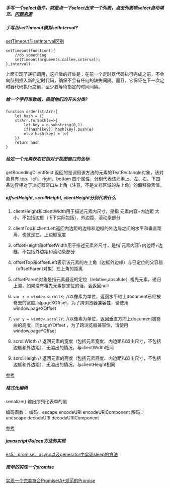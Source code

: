 ##### 手写一个select组件，就是点一下select出来一个列表，点击列表项select自动填充。[问题来源](https://zhuanlan.zhihu.com/p/28771824)

##### 手写用setTimeout模拟setInterval?
[setTimeout与setInterval区别](http://blog.csdn.net/baidu_24024601/article/details/51862488) 

    setTimeout(function(){
        //do something
        setTimeout(arguments.callee,interval);
    },interval)
    
上面实现了递归调用，这样做的好处是：在前一个定时器代码执行完成之前，不会向队列插入新的定时代码，确保不会有任何的缺失间隔。而且，它保证在下一次定时器代码执行之前，至少要等待指定的时间间隔。


##### 给一个字符串数组，根据他们的开头分类?
    function order(strArr){
        let hash = {}
        strArr.forEach(e=>{
            let key = e.substring(0,1)
            if(hash[key]) hash[key].push(e)
            else hash[key] = [e]
        })
        return hash
    }

##### 给定一个元素获取它相对于视图窗口的坐标
getBoundingClientRect
返回的是调用该方法的元素的TextRectangle对象，该对象具有
top、left、right、bottom
四个属性，分别代表该元素上、左、右、下四条边界相对于浏览器窗口左上角（注意，不是文档区域的左上角）的偏移像素值。


##### offsetHeight, scrollHeight, clientHeight分别代表什么
1. clientHeight和clientWidth用于描述元素内尺寸，是指 元素内容+内边距 大小，不包括边框（IE下实际包括）、外边距、滚动条部分

2. clientTop和clientLeft返回内边距的边缘和边框的外边缘之间的水平和垂直距离，也就是左，上边框宽度

3. offsetHeight和offsetWidth用于描述元素外尺寸，是指 元素内容+内边距+边框，不包括外边距和滚动条部分

4. offsetTop和offsetLeft表示该元素的左上角（边框外边缘）与已定位的父容器（offsetParent对象）左上角的距离

5. offsetParent对象是指元素最近的定位（relative,absolute）祖先元素，递归上溯，如果没有祖先元素是定位的话，会返回null

6. `var x = window.scrollX;` //以像素为单位，返回水平轴上document已经被卷去的宽度,同pageXOffset，为了跨浏览器兼容性，请使用window.pageXOffset

7. `var y = window.scrollY;` //以像素为单位，返回垂直方向上document被卷曲的高度，同pageYOffset ，为了跨浏览器兼容性，请使用 window.pageYOffset

8. scrollWidth  // 返回元素的宽度（包括元素宽度、内边距和溢出尺寸，不包括边框和外边距），无溢出的情况，与clientWidth相同

9. scrollHeigh  // 返回元素的高度（包括元素高度、内边距和溢出尺寸，不包括边框和外边距），无溢出的情况，与clientHeight相同

[参考](https://www.cnblogs.com/ifworld/p/7605954.html)

##### 格式化编码
serialize()      输出序列化表单的值

编码函数：
编码：escape     encodeURI    encodeURIComponent
解码：unescape   decodeURI    decodeURIComponent

[参考](https://www.cnblogs.com/luckyuns/p/6396701.html)

##### javascript中sleep方法的实现
[es5、promise、async以及generator中实现sleep的方法](https://blog.csdn.net/liwusen/article/details/78489442)

##### 简单的实现一个promise
[实现一个完美符合Promise/A+规范的Promise](https://github.com/forthealllight/blog/issues/4)



